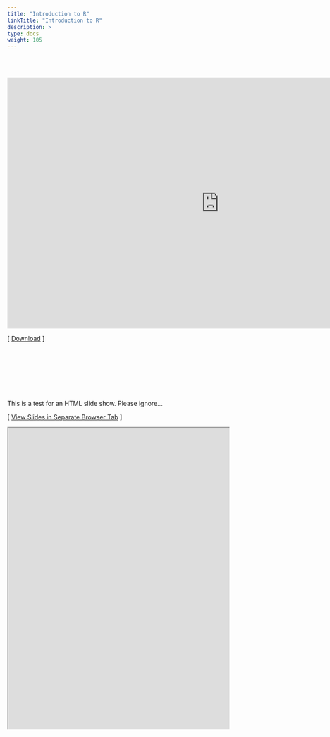 ```yaml
---
title: "Introduction to R"
linkTitle: "Introduction to R"
description: >
type: docs
weight: 105
---
```


<br></br>

<iframe src="https://docs.google.com/presentation/d/e/2PACX-1vQfgbZ_9HS8TyPWukLeKfo3DZsk2DScFWAe7733onwzkDQdFlt8Ok-agytLm3deBmj24I0V29-awvPk/embed?start=false&loop=false&delayms=60000" frameborder="0" width="960" height="569" allowfullscreen="true" mozallowfullscreen="true" webkitallowfullscreen="true"></iframe>

[ [Download](https://docs.google.com/presentation/d/1tnacYa9APHo1EdMU6NFZbDqmdXN8AinIL3GLeAotVPo/edit?usp=sharing) ]

<br></br>
<br></br>
<br></br>

This is a test for an HTML slide show. Please ignore...

[ <a href="https://hpcc.ucr.edu/presentations/2020-12-18_Workshop/R_for_HPC/R_for_HPC.html" target="_blank">View Slides in Separate Browser Tab</a> ]

<div style="overflow:auto;">
<iframe src="https://hpcc.ucr.edu/presentations/2020-12-18_Workshop/R_for_HPC/R_for_HPC.html" scrolling="yes", frameborder="3px solid black" width="1152" height="682" allowfullscreen="true" mozallowfullscreen="true" webkitallowfullscreen="true" style="width: 1100px"></iframe>
</div>







